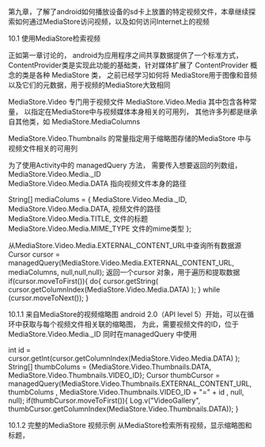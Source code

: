 第九章，了解了android如何播放设备的sd卡上放置的特定视频文件，本章继续探索如何通过MediaStore访问视频，以及如何访问Internet上的视频


10.1 使用MediaStore检索视频

正如第一章讨论的， android为应用程序之间共享数据提供了一个标准方式， ContentProvider类是实现此功能的基础类，针对媒体扩展了 ContentProvider 概念的类是各种 MediaStore 类，
之前已经学习如何将 MediaStore用于图像和音频以及它们的元数据，用于视频的MediaStore大致相同

MediaStore.Video  专门用于视频文件
MediaStore.Video.Media  其中包含各种常量， 以指定在MediaStore中与视频媒体本身相关的可用列，
其他许多列都是继承自其他类，如 MediaStore.MediaColumns

MediaStore.Video.Thumbnails  的常量指定用于缩略图存储的MediaStore 中与视频文件相关的可用列

为了使用Activity中的 managedQuery 方法， 需要传入想要返回的列数组，
MediaStore.Video.Media._ID  
MediaStore.Video.Media.DATA  指向视频文件本身的路径

String[] mediaColums = {
MediaStore.Video.Media._ID,
MediaStore.Video.Media.DATA,   视频文件的路径
MediaStore.Video.Media.TITLE,   文件的标题
MediaStore.Video.Media.MIME_TYPE  文件的mime类型
};


从MediaStore.Video.Media.EXTERNAL_CONTENT_URL中查询所有数据源
Cursor cursor = managedQuery(MediaStore.Video.Media.EXTERNAL_CONTENT_URL, mediaColumns, null,null,null);
返回一个cursor 对象，用于遍历和提取数据
if(cursor.moveToFirst()){
  do{
     cursor.getString( cursor.getColumnIndex(MediaStore.Video.Media.DATA) );
  } while (cursor.moveToNext());
}


10.1.1 来自MediaStore的视频缩略图
android 2.0（API level 5）开始，可以在循环中获取与每个视频文件相关联的缩略图，
为此，需要视频文件的ID，位于 MediaStore.Video.Media._ID
同时在managedQuery 中使用

int id = cursor.getInt(cursor.getColumnIndex(MediaStore.Video.Media.DATA) );
String[] thumbColums = {MediaStore.Video.Thumbnails.DATA,
                                           MediaStore.Video.Thumbnails.VIDEO_ID};
Cursor thumbCursor = managedQuery(MediaStore.Video.Thumbnails.EXTERNAL_CONTENT_URL, thumbColums , MediaStore.Video.Thumbnails.VIDEO_ID + "=" + id , null, null);
if(thumbCursor.moveToFirst()){
 Log.v("VideoGallery", thumbCursor.getColumnIndex(MediaStore.Video.Thumbnails.DATA));
}



10.1.2  完整的MediaStore 视频示例
从MediaStore检索所有视频，显示缩略图和标题，